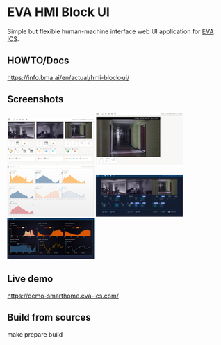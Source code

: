 # EVA HMI Block UI

Simple but flexible human-machine interface web UI application for [EVA
ICS](https://www.eva-ics.com/).

## HOWTO/Docs

https://info.bma.ai/en/actual/hmi-block-ui/

## Screenshots

<img src="https://github.com/alttch/eva-hmi-block_ui/raw/master/doc/images/dashboard.jpg" width="200" />
<img src="https://github.com/alttch/eva-hmi-block_ui/raw/master/doc/images/simple.jpg" width="200" />
<img src="https://github.com/alttch/eva-hmi-block_ui/raw/master/doc/images/sensors.png" width="200" />
<img src="https://github.com/alttch/eva-hmi-block_ui/raw/master/doc/images/dashboard_dark.jpg" width="200" />
<img src="https://github.com/alttch/eva-hmi-block_ui/raw/master/doc/images/sensors_dark.jpg" width="200" />

## Live demo

https://demo-smarthome.eva-ics.com/

## Build from sources

make prepare build

